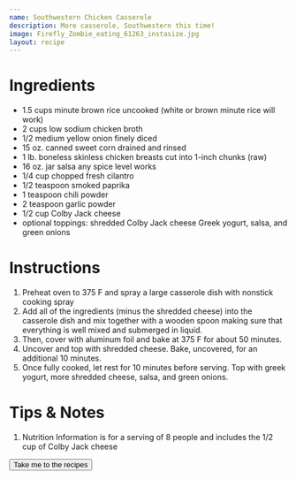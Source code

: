 ```yaml
---
name: Southwestern Chicken Casserole
description: More casserole, Southwestern this time!
image: Firefly_Zombie_eating_61263_instasize.jpg
layout: recipe
---
```

<h1 class="text-secondary text-3xl my-2">Ingredients</h1>
<ul class="py-2">
<li>1.5 cups minute brown rice uncooked (white or brown minute rice will work)</li>
<li>2 cups low sodium chicken broth</li>
<li>1/2 medium yellow onion finely diced</li>
<li>15 oz. canned sweet corn drained and rinsed</li>
<li>1 lb. boneless skinless chicken breasts cut into 1-inch chunks (raw)</li>
<li>16 oz. jar salsa any spice level works</li>
<li>1/4 cup chopped fresh cilantro</li>
<li>1/2 teaspoon smoked paprika</li>
<li>1 teaspoon chili powder</li>
<li>2 teaspoon garlic powder</li>
<li>1/2 cup Colby Jack cheese</li>
<li>optional toppings: shredded Colby Jack cheese Greek yogurt, salsa, and green onions</li>
</ul>
<h1 class="text-secondary text-3xl my-2">Instructions</h1>
<ol class="py-2">
<li>Preheat oven to 375 F and spray a large casserole dish with nonstick cooking spray</li>
<li>Add all of the ingredients (minus the shredded cheese) into the casserole dish and mix
together with a wooden spoon making sure that everything is well mixed and submerged in liquid.</li>
<li>Then, cover with aluminum foil and bake at 375 F for about 50 minutes.</li>
<li>Uncover and top with shredded cheese. Bake, uncovered, for an additional 10 minutes.</li>
<li>Once fully cooked, let rest for 10 minutes before serving. Top with greek yogurt, more
shredded cheese, salsa, and green onions.</li>
</ol>


<h1 class="text-secondary text-3xl my-2">Tips & Notes</h1>
<ol class="py-2">
<li>Nutrition Information is for a serving of 8 people and includes the 1/2 cup of Colby Jack cheese</li>
</ol>
<div>
    <a href="/recipe_list.html"><button class="btn btn-accent">Take me to the recipes</button></a>
</div>
